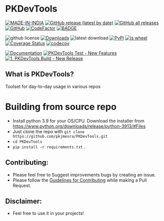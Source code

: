 
# PKDevTools

[![MADE-IN-INDIA][MADE-IN-INDIA-badge]][MADE-IN-INDIA] [![GitHub release (latest by date)][GitHub release (latest by date)-badge]][GitHub release (latest by date)] [![GitHub all releases][GitHub all releases]](#) [![GitHub][License-badge]][License] [![CodeFactor][Codefactor-badge]][Codefactor] [![BADGE][PR-Guidelines-badge]][PR-Guidelines]

![github license][github-license] [![Downloads][Downloads-badge]][Downloads]
![latest download][Latest-Downloads-badge] [![PyPI][pypi-badge]][pypi] [![is wheel][wheel-badge]][pypi] [![Coverage Status][Coverage-Status-badge]][Coverage-Status] [![codecov][codecov-badge]][codecov]

[![Documentation][Documentation-badge]][Documentation] 
 [![PKDevTools Test - New Features][New Features-badge]][New Features] [![1. PKDevTools Build - New Release][New Release-badge]][New Release]

## What is PKDevTools?
Toolset for day-to-day usage in various repos

# Building from source repo
* Install python 3.9 for your OS/CPU. Download the installer from https://www.python.org/downloads/release/python-3913/#Files
* Just clone the repo with `git clone https://github.com/pkjmesra/PKDevTools.git`
* `cd PKDevTools`
* `pip install -r requirements.txt` .

## Contributing:
* Please feel free to Suggest improvements bugs by creating an issue.
* Please follow the [Guidelines for Contributing](https://github.com/pkjmesra/PKTools/blob/main/CONTRIBUTING.md) while making a Pull Request.

## Disclaimer:
* Feel free to use it in your projects!

[MADE-IN-INDIA-badge]:https://img.shields.io/badge/MADE%20WITH%20%E2%9D%A4%20IN-INDIA-orange?style=for-the-badge
[MADE-IN-INDIA]:https://en.wikipedia.org/wiki/India
[GitHub release (latest by date)-badge]:https://img.shields.io/github/v/release/pkjmesra/PKDevTools?style=for-the-badge
[GitHub release (latest by date)]:https://github.com/pkjmesra/PKTools/releases/latest
[pypi-badge]: https://img.shields.io/pypi/v/PKDevTools.svg?style=flat-square
[pypi]: https://pypi.python.org/pypi/PKDevTools
[coveralls]: https://coveralls.io/github/pkjmesra/PKDevTools?branch=main
[cover-badge]: https://coveralls.io/repos/github/pkjmesra/PKTools/badge.svg?branch=main
[wheel-badge]: https://img.shields.io/pypi/wheel/PKDevTools.svg?style=flat-square
[GitHub all releases]: https://img.shields.io/github/downloads/pkjmesra/PKTools/total?color=Green&label=Downloads&style=for-the-badge
[License-badge]: https://img.shields.io/github/license/pkjmesra/PKDevTools?style=for-the-badge
[License]: https://github.com/pkjmesra/PKTools/blob/main/LICENSE
[Codefactor-badge]: https://www.codefactor.io/repository/github/pkjmesra/PKTools/badge?style=for-the-badge
[Codefactor]: https://www.codefactor.io/repository/github/pkjmesra/PKDevTools
[PR-Guidelines-badge]: https://img.shields.io/badge/PULL%20REQUEST-GUIDELINES-red?style=for-the-badge
[PR-Guidelines]: https://github.com/pkjmesra/PKTools/blob/new-features/CONTRIBUTING.md
[github-license]: https://img.shields.io/pypi/l/gspread?logo=github
[Downloads-badge]: https://static.pepy.tech/personalized-badge/PKDevTools?period=total&units=international_system&left_color=black&right_color=brightgreen&left_text=PyPi%20Downloads
[Downloads]: https://pepy.tech/project/PKDevTools
[Latest-Downloads-badge]: https://img.shields.io/github/downloads-pre/pkjmesra/PKTools/latest/total?logo=github
[Coverage-Status-badge]: https://coveralls.io/repos/github/pkjmesra/PKTools/badge.svg?branch=main
[Coverage-Status]: https://coveralls.io/github/pkjmesra/PKDevTools?branch=main
[codecov-badge]: https://codecov.io/gh/pkjmesra/PKTools/branch/main/graph/badge.svg
[codecov]: https://codecov.io/gh/pkjmesra/PKDevTools
[Documentation-badge]: https://readthedocs.org/projects/PKDevTools/badge/?version=latest
[Documentation]: https://PKDevTools.readthedocs.io/en/latest/?badge=latest
[New Features-badge]: https://github.com/pkjmesra/PKTools/actions/workflows/w10-workflow-features-test.yml/badge.svg?branch=new-features
[New Features]: https://github.com/pkjmesra/PKTools/actions/workflows/w10-workflow-features-test.yml
[New Release-badge]: https://github.com/pkjmesra/PKTools/actions/workflows/w1-workflow-build-matrix.yml/badge.svg
[New Release]: https://github.com/pkjmesra/PKTools/actions/workflows/w1-workflow-build-matrix.yml
